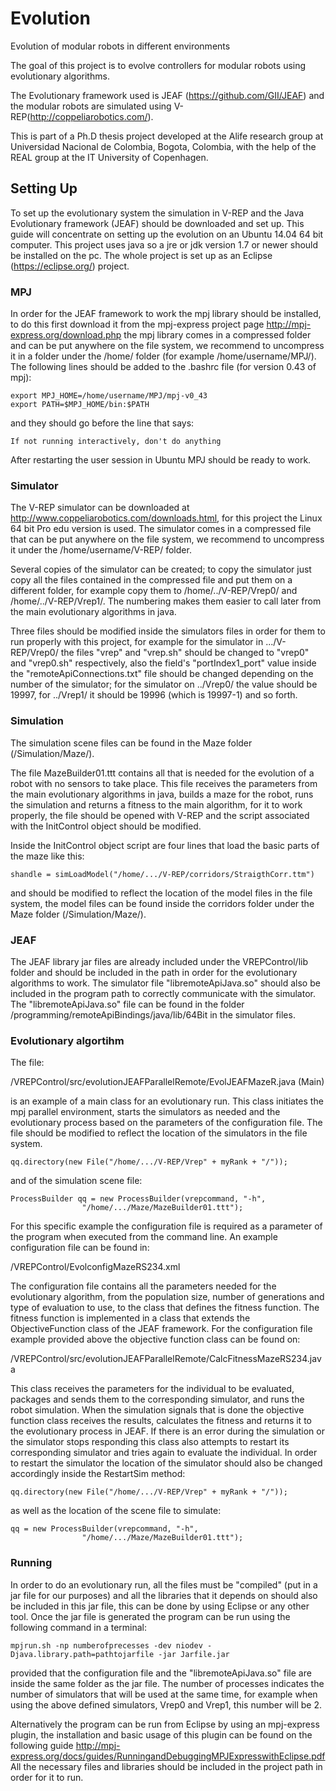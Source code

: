 # Evolution
Evolution of modular robots in different environments

The goal of this project is to evolve controllers for modular robots using evolutionary algorithms.

The Evolutionary framework used is JEAF (https://github.com/GII/JEAF) and the modular robots are simulated using V-REP(http://coppeliarobotics.com/).

This is part of a Ph.D thesis project developed at the Alife research group at Universidad Nacional de Colombia, Bogota, Colombia, with the help of the REAL group at the IT University of Copenhagen.

## Setting Up

To set up the evolutionary system the simulation in V-REP and the Java Evolutionary framework (JEAF) should be downloaded and set up. This guide will concentrate on setting up the evolution on an Ubuntu 14.04 64 bit computer. This project uses java so a jre or jdk version 1.7 or newer should be installed on the pc. The whole project is set up as an Eclipse (https://eclipse.org/) project.

### MPJ

In order for the JEAF framework to work the mpj library should be installed, to do this first download it from the mpj-express project page http://mpj-express.org/download.php the mpj library comes in a compressed folder and can be put anywhere on the file system, we recommend to uncompress it in a folder under the /home/ folder (for example /home/username/MPJ/). The following lines should be added to the .bashrc file (for version 0.43 of mpj):

    export MPJ_HOME=/home/username/MPJ/mpj-v0_43
    export PATH=$MPJ_HOME/bin:$PATH

and they should go before the line that says:

    If not running interactively, don't do anything
    
After restarting the user session in Ubuntu MPJ should be ready to work.

### Simulator

The V-REP simulator can be downloaded at http://www.coppeliarobotics.com/downloads.html, for this project the Linux 64 bit Pro edu version is used. The simulator comes in a compressed file that can be put anywhere on the file system, we recommend to uncompress it under the /home/username/V-REP/ folder.

Several copies of the simulator can be created; to copy the simulator just copy all the files contained in the compressed file and put them on a different folder, for example copy them to /home/../V-REP/Vrep0/ and /home/../V-REP/Vrep1/. The numbering makes them easier to call later from the main evolutionary algorithms in java.

Three files should be modified inside the simulators files in order for them to run properly with this project, for example for the simulator in .../V-REP/Vrep0/ the files "vrep" and "vrep.sh" should be changed to "vrep0" and "vrep0.sh" respectively, also the field's "portIndex1_port" value inside the "remoteApiConnections.txt" file should be changed depending on the number of the simulator; for the simulator on ../Vrep0/ the value should be 19997, for ../Vrep1/ it should be 19996 (which is 19997-1) and so forth. 

### Simulation

The simulation scene files can be found in the Maze folder (/Simulation/Maze/).

The file MazeBuilder01.ttt contains all that is needed for the evolution of a robot with no sensors to take place. This file receives the parameters from the main evolutionary algorithms in java, builds a maze for the robot, runs the simulation and returns a fitness to the main algorithm, for it to work properly, the file should be opened with V-REP and the script associated with the InitControl object should be modified. 

Inside the InitControl object script are four lines that load the basic parts of the maze like this:

    shandle = simLoadModel("/home/.../V-REP/corridors/StraigthCorr.ttm")

and should be modified to reflect the location of the model files in the file system, the model files can be found inside the corridors folder under the Maze folder (/Simulation/Maze/).

### JEAF

The JEAF library jar files are already included under the VREPControl/lib folder and should be included in the path in order for the evolutionary algorithms to work. The simulator file "libremoteApiJava.so" should also be included in the program path to correctly communicate with the simulator. The "libremoteApiJava.so" file can be found in the folder /programming/remoteApiBindings/java/lib/64Bit in the simulator files.

### Evolutionary algortihm

The file:

/VREPControl/src/evolutionJEAFParallelRemote/EvolJEAFMazeR.java    (Main)

is an example of a main class for an evolutionary run. This class initiates the mpj parallel environment, starts the simulators as needed and the evolutionary process based on the parameters of the configuration file. The file should be modified to reflect the location of the simulators in the file system.

    qq.directory(new File("/home/.../V-REP/Vrep" + myRank + "/"));
    
and of the simulation scene file:

    ProcessBuilder qq = new ProcessBuilder(vrepcommand, "-h",
					"/home/.../Maze/MazeBuilder01.ttt");

 For this specific example the configuration file is required as a parameter of the program when executed from the command line. An example configuration file can be found in:

/VREPControl/EvolconfigMazeRS234.xml

The configuration file contains all the parameters needed for the evolutionary algorithm, from the population size, number of generations and type of evaluation to use, to the class that defines the fitness function. The fitness function is implemented in a class that extends the ObjectiveFunction class of the JEAF framework. For the configuration file example provided above the objective function class can be found on:

/VREPControl/src/evolutionJEAFParallelRemote/CalcFitnessMazeRS234.java

This class receives the parameters for the individual to be evaluated, packages and sends them to the corresponding simulator, and runs the robot simulation. When the simulation signals that is done the objective function class receives the results, calculates the fitness and returns it to the evolutionary process in JEAF. If there is an error during the simulation or the simulator stops responding this class also attempts to restart its corresponding simulator and tries again to evaluate the individual. In order to restart the simulator the location of the simulator should also be changed accordingly inside the RestartSim method:

    qq.directory(new File("/home/.../V-REP/Vrep" + myRank + "/"));
    
as well as the location of the scene file to simulate:

    qq = new ProcessBuilder(vrepcommand, "-h",
					"/home/.../Maze/MazeBuilder01.ttt");

### Running

In order to do an evolutionary run, all the files must be "compiled" (put in a jar file for our purposes) and all the libraries that it depends on should also be included in this jar file, this can be done by using Eclipse or any other tool. Once the jar file is generated the program can be run using the following command in a terminal:

    mpjrun.sh -np numberofprecesses -dev niodev -Djava.library.path=pathtojarfile -jar Jarfile.jar

provided that the configuration file and the "libremoteApiJava.so" file are inside the same folder as the jar file. The number of processes indicates the number of simulators that will be used at the same time, for example when using the above defined simulators, Vrep0 and Vrep1, this number will be 2.

Alternatively the program can be run from Eclipse by using an mpj-express plugin, the installation and basic usage of this plugin can be found on the following guide http://mpj-express.org/docs/guides/RunningandDebuggingMPJExpresswithEclipse.pdf All the necessary files and libraries should be included in the project path in order for it to run. 

